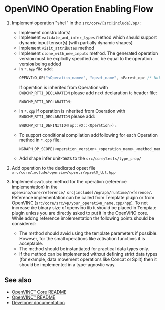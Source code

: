 # OpenVINO Operation Enabling Flow

1. Implement operation "shell" in the `src/core/[src|include]/op/`:
   * Implement constructor(s)
   * Implement `validate_and_infer_types` method which should support dynamic input tensor(s) (with partially dynamic shapes)
   * Implement `visit_attributes` method
   * Implement `clone_with_new_inputs` method. The generated operation version must be explicitly specified and be equal to the operation version being added
   * In `*.hpp` file add:
     ```cpp
     OPENVINO_OP("<Operation_name>", "opset_name", <Parent_op> /* Not needed if operation is inherited from ov::Op */);
     ```
     If operation is inherited from Operation with `BWDCMP_RTTI_DECLARATION` please add next declaration to header file:
     ```cpp
     BWDCMP_RTTI_DECLARATION;
     ```
   * In `*.cpp` if operation is inherited from Operation with `BWDCMP_RTTI_DECLARATION` please add:
      ```cpp
      BWDCMP_RTTI_DEFINITION(op::vX::<Operation>);
      ```
   * To support conditional compilation add following for each Operation method in `*.cpp` file:
      ```cpp
      NGRAPH_OP_SCOPE(<operation_version>_<operation_name>_<method_name>);
      ```
   * Add shape infer unit-tests to the `src/core/tests/type_prop/`

2. Add operation to the dedicated opset file `src/core/include/openvino/opsets/opsetX_tbl.hpp`

3. Implement `evaluate` method for the operation (reference implementation) in the `openvino/core/reference/[src|include]/ngraph/runtime/reference/`. Reference implementation can be called from Template plugin or from OpenVINO (`src/core/src/op/your_operation_name.cpp/hpp`). 
To not increase the binary size of openvino lib it should be placed in Template plugin unless you are directly asked to put it in the OpenVINO core. While adding reference implementation the following points should be considered:
   * The method should avoid using the template parameters if possible. However, for the small operations like activation functions it is acceptable.
   * The method should be instantiated for practical data types only.
   * If the method can be implemented without defining strict data types (for example, data movement operations like Concat or Split) then it should be implemented in a type-agnostic way. 

## See also
 * [OpenVINO™ Core README](../README.md)
 * [OpenVINO™ README](../../../README.md)
 * [Developer documentation](../../../docs/dev/index.md)
